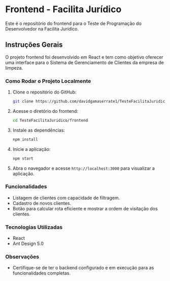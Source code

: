 # Frontend - Facilita Jurídico

Este é o repositório do frontend para o Teste de Programação do Desenvolvedor na Facilita Jurídico.

## Instruções Gerais

O projeto frontend foi desenvolvido em React e tem como objetivo oferecer uma interface para o Sistema de Gerenciamento de Clientes da empresa de limpeza.

### Como Rodar o Projeto Localmente

1. Clone o repositório do GitHub:
   ```bash
   git clone https://github.com/davidgamaserrate1/TesteFacilitaJuridico.git
   ```

2. Acesse o diretório do frontend:
   ```bash
   cd TesteFacilitaJuridico/frontend
   ```

3. Instale as dependências:
   ```bash
   npm install
   ```

4. Inicie a aplicação:
   ```bash
   npm start
   ```

5. Abra o navegador e acesse `http://localhost:3000` para visualizar a aplicação.

### Funcionalidades

- Listagem de clientes com capacidade de filtragem.
- Cadastro de novos clientes.
- Botão para calcular rota eficiente e mostrar a ordem de visitação dos clientes.

### Tecnologias Utilizadas

- React
- Ant Design 5.0

### Observações

- Certifique-se de ter o backend configurado e em execução para as funcionalidades completas.

 
